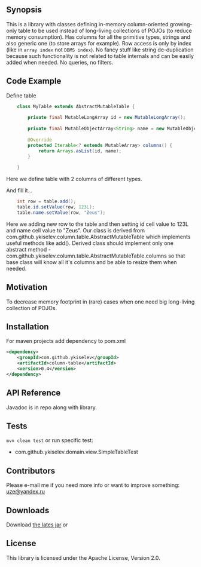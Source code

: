 ## Synopsis

This is a library with classes defining in-memory column-oriented growing-only table to be used instead of long-living collections of POJOs (to reduce memory consumption). Has columns for all the primitive types, strings and also generic one (to store arrays for example). Row access is only by index (like in `array index` not `DBMS index`). No fancy stuff like string de-duplication because such functionality is not related to table internals and can be easily added when needed. No queries, no filters. 

## Code Example

Define table
```java
    class MyTable extends AbstractMutableTable {
    
        private final MutableLongArray id = new MutableLongArray();
    
        private final MutableObjectArray<String> name = new MutableObjectArray<>(String.class);
    
        @Override
        protected Iterable<? extends MutableArray> columns() {
            return Arrays.asList(id, name);
        }
    
    }
```

Here we define table with 2 columns of different types.

And fill it...
```java
    int row = table.add();
    table.id.setValue(row, 123L);
    table.name.setValue(row, "Zeus");
```

Here we adding new row to the table and then setting id cell value to 123L and name cell value to "Zeus". Our class is derived from com.github.ykiselev.column.table.AbstractMutableTable which implements useful methods like add(). Derived class should implement only one abstract method - com.github.ykiselev.column.table.AbstractMutableTable.columns so that base class will know all it's columns and be able to resize them when needed.


## Motivation

To decrease memory footprint in (rare) cases when one need big long-living collection of POJOs. 

## Installation

For maven projects add dependency to pom.xml
```xml
<dependency>
    <groupId>com.github.ykiselev</groupId>
    <artifactId>column-table</artifactId>
    <version>0.4</version>
</dependency>
```

## API Reference

Javadoc is in repo along with library.

## Tests

`mvn clean test` 
or run specific test:
* com.github.ykiselev.domain.view.SimpleTableTest


## Contributors

Please e-mail me if you need more info or want to improve something: uze@yandex.ru

## Downloads

Download [the lates jar][dl] or

## License

This library is licensed under the Apache License, Version 2.0.

[dl]: https://search.maven.org/remote_content?g=com.github.ykiselev&a=column-table&v=LATEST
[snap]: https://oss.sonatype.org/content/repositories/snapshots/com/github/ykiselev/column-table/

